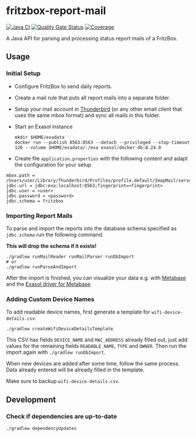 # fritzbox-report-mail

[![Java CI](https://github.com/kaklakariada/fritzbox-report-mail/actions/workflows/gradle.yml/badge.svg)](https://github.com/kaklakariada/fritzbox-report-mail/actions/workflows/gradle.yml)
[![Quality Gate Status](https://sonarcloud.io/api/project_badges/measure?project=com.github.kaklakariada%3Afritzbox-report-mail&metric=alert_status)](https://sonarcloud.io/dashboard?id=com.github.kaklakariada%3Afritzbox-report-mail)
[![Coverage](https://sonarcloud.io/api/project_badges/measure?project=com.github.kaklakariada%3Afritzbox-report-mail&metric=coverage)](https://sonarcloud.io/dashboard?id=com.github.kaklakariada%3Afritzbox-report-mail)

A Java API for parsing and processing status report mails of a FritzBox.

## Usage

### Initial Setup

* Configure FritzBox to send daily reports.
* Create a mail rule that puts all report mails into a separate folder.
* Setup your mail account in [Thunderbird](https://mozilla.org/thunderbird) (or any other email client that uses the same mbox format) and sync all mails in this folder.
* Start an Exasol instance

    ```shell
    mkdir $HOME/exadata
    docker run --publish 8563:8563 --detach --privileged --stop-timeout 120 --volume $HOME/exadata/:/exa exasol/docker-db:8.24.0
    ```

* Create file `application.properties` with the following content and adapt the configuration for your setup

```properties
mbox.path = /Users/user/Library/Thunderbird/Profiles/profile.default/ImapMail/server/FritzBox.sbd/Report
jdbc.url = jdbc:exa:localhost:8563;fingerprint=<fingerprint>
jdbc.user = <user>
jdbc.password = <password>
jdbc.schema = fritzbox
```

### Importing Report Mails

To parse and import the reports into the database schema specified as `jdbc.schema` run the following command.

**This will drop the schema if it exists!**

```shell
./gradlew runMailReader runMailParser runDbImport
# or
./gradlew runParseAndImport
```

After the import is finished, you can visualize your data e.g. with [Metabase](https://www.metabase.com/) and the [Exasol driver for Metabase](https://github.com/exasol/metabase-driver).

### Adding Custom Device Names

To add readable device names, first generate a template for `wifi-device-details.csv`:

```shell
./gradlew createWifiDeviceDetailsTemplate
```

This CSV has fields `DEVICE_NAME` and `MAC_ADDRESS` already filled out, just add values for the remaining fields `READABLE_NAME`, `TYPE` and `OWNER`. Then run the import again with `./gradlew runDbImport`.

When new devices are added after some time, follow the same process. Data already entered will be already filled in the template.

Make sure to backup `wifi-device-details.csv`.

## Development

### Check if dependencies are up-to-date

```bash
./gradlew dependencyUpdates
```
